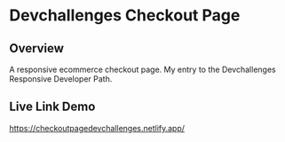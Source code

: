 
# Devchallenges Checkout Page

## Overview

A responsive ecommerce checkout page.
My entry to the Devchallenges Responsive Developer Path.

## Live Link Demo

https://checkoutpagedevchallenges.netlify.app/